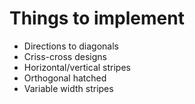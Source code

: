 # Things to implement

* Directions to diagonals
* Criss-cross designs
* Horizontal/vertical stripes
* Orthogonal hatched
* Variable width stripes
